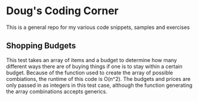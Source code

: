 # Doug's Coding Corner

This is a general repo for my various code snippets, samples and exercises

## Shopping Budgets

This test takes an array of items and a budget to determine how many different ways there are of buying things if one is to stay within a certain budget. Because of the function used to create the array of possible combiations, the runtime of this code is O(n^2). The budgets and prices are only passed in as integers in this test case, although the function generating the array combinations accepts generics.
